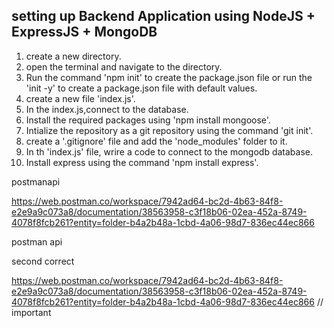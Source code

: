 ## setting up  Backend Application using NodeJS + ExpressJS + MongoDB

1. create a new directory.
2. open the terminal and navigate to the directory.
3. Run the command 'npm init' to create the package.json file or run the 'init -y' to create a package.json file with  default values.
4. create a new file 'index.js'.
5. In the index.js,connect to the database.
6. Install the required packages using 'npm install mongoose'. 
7. Intialize the repository as a git repository using the command 'git init'.
8. create a '.gitignore' file and add the 'node_modules' folder to it.
9. In th 'index.js' file, wrire a code to connect to the mongodb database.
10. Install express using the command 'npm install express'.

postmanapi

https://web.postman.co/workspace/7942ad64-bc2d-4b63-84f8-e2e9a9c073a8/documentation/38563958-c3f18b06-02ea-452a-8749-4078f8fcb261?entity=folder-b4a2b48a-1cbd-4a06-98d7-836ec44ec866


postman api

second correct

https://web.postman.co/workspace/7942ad64-bc2d-4b63-84f8-e2e9a9c073a8/documentation/38563958-c3f18b06-02ea-452a-8749-4078f8fcb261?entity=folder-b4a2b48a-1cbd-4a06-98d7-836ec44ec866 // important